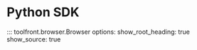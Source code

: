 # Python SDK

::: toolfront.browser.Browser
    options:
      show_root_heading: true
      show_source: true